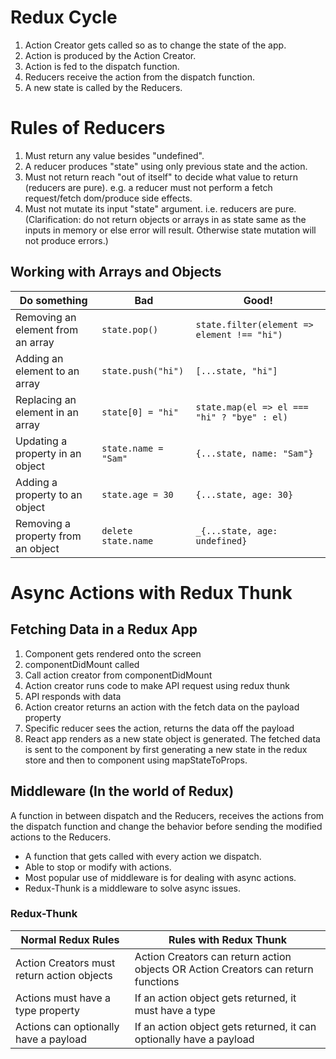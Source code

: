 # Redux Cycle

1. Action Creator gets called so as to change the state of the app.
2. Action is produced by the Action Creator.
3. Action is fed to the dispatch function.
4. Reducers receive the action from the dispatch function.
5. A new state is called by the Reducers.

# Rules of Reducers

1. Must return any value besides "undefined".
2. A reducer produces "state" using only previous state and the action.
3. Must not return reach "out of itself" to decide what value to return (reducers are pure). e.g. a reducer must not perform a fetch request/fetch dom/produce side effects.
4. Must not mutate its input "state" argument. i.e. reducers are pure. (Clarification: do not return objects or arrays in as state same as the inputs in memory or else error will result. Otherwise state mutation will not produce errors.)

## Working with Arrays and Objects

| Do something                       | Bad                  | Good!                                       |
| ---------------------------------- | -------------------- | ------------------------------------------- |
| Removing an element from an array  | `state.pop()`        | `state.filter(element => element !== "hi")` |
| Adding an element to an array      | `state.push("hi")`   | `[...state, "hi"]`                          |
| Replacing an element in an array   | `state[0] = "hi"`    | `state.map(el => el === "hi" ? "bye" : el)` |
| Updating a property in an object   | `state.name = "Sam"` | `{...state, name: "Sam"}`                   |
| Adding a property to an object     | `state.age = 30`     | `{...state, age: 30}`                       |
| Removing a property from an object | `delete state.name`  | `_{...state, age: undefined}`               |

# Async Actions with Redux Thunk

## Fetching Data in a Redux App

1. Component gets rendered onto the screen
2. componentDidMount called
3. Call action creator from componentDidMount
4. Action creator runs code to make API request using redux thunk
5. API responds with data
6. Action creator returns an action with the fetch data on the payload property
7. Specific reducer sees the action, returns the data off the payload
8. React app renders as a new state object is generated. The fetched data is sent to the component by first generating a new state in the redux store and then to component using mapStateToProps.

## Middleware (In the world of Redux)

A function in between dispatch and the Reducers, receives the actions from the dispatch function and change the behavior before sending the modified actions to the Reducers.

- A function that gets called with every action we dispatch.
- Able to stop or modify with actions.
- Most popular use of middleware is for dealing with async actions.
- Redux-Thunk is a middleware to solve async issues.

### Redux-Thunk

| Normal Redux Rules                         | Rules with Redux Thunk                                                            |
| ------------------------------------------ | --------------------------------------------------------------------------------- |
| Action Creators must return action objects | Action Creators can return action objects OR Action Creators can return functions |
| Actions must have a type property          | If an action object gets returned, it must have a type                            |
| Actions can optionally have a payload      | If an action object gets returned, it can optionally have a payload               |

